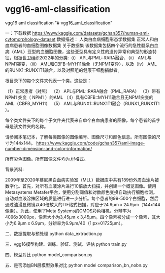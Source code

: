 # vgg16-aml-classification
vgg16 aml classification
"# vgg16_aml_classification" 


一：下载数据
https://www.kaggle.com/datasets/gchan357/human-aml-cytomorphology-dataset
数据描述：
人类白血病细胞形态学数据集
正常人和白血病患者的血细胞图像数据集
关于数据集
该数据集包括四个流行的急性髓系白血病（AML）亚型的血细胞图像，这些亚型具有定义性的遗传异常和典型的形态特征，根据世卫组织2022年的分类:（i） APL与PML::RARA融合，（ii） AML与NPM1突变，（iii） AML和CBFB::MYH11融合（无NPM1变异），以及（iv） AML的RUNX1::RUNX1T1融合，以及对照组的健康干细胞捐献者。

根目录下的每个文件夹代表一个类。这些是：

（1）正常患者（对照）
（2） APL与PML::RARA融合（PML_RARA）
（3）带有 NPM1 突变（ NPM1 ）的AML
（4）具有CBFB::MYH11融合且无NPM1突变的AML（CBFB_MYH11）
（5） AML与RUNX1::RUNX1T1融合（RUNX1_RUNX1T1 ）。

每个类文件夹下的每个子文件夹代表来自单个白血病患者的图像。每个患者的首字母是该文件夹的名称。

请参阅本笔记本，了解每类图像的图像编号、图像尺寸和颜色信息。所有图像的尺寸为144x144。
https://www.kaggle.com/code/gchan357/aml-image-number-dimension-and-color-information/

所有彩色图像。所有图像文件均为.tif格式。

背景资料:

2009年至2020年慕尼黑白血病实验室（MLL）数据库中共有189份外周血涂片被数字化。首先，对所有血液涂片进行10倍放大扫描，并创建一个概览图像。使用Metasystems Metafer平台，使用分割阈值和对数颜色变换自动执行细胞检测。自动对血液涂抹区域的质量进行进一步分析。每个患者的99-500个白细胞，然后通过油浸显微镜以40倍放大的TIF格式扫描，对应于24.9μm x 24.9μm（144x144像素）。为此，使用了Meta Systems的CMOS彩色相机，分辨率为4096x3000px，像素大小为3,45μm x 3,45μm。四个像素被分成一个像素，其大小为6.9μm x 6.9μm，分辨率为6.9μm/40（1 px=01725μm）。


二、数据提取与预处理
python data_extraction.py

三、vgg16模型构建、训练、验证、测试、评估
python train.py

四、模型对比
python model_comparison.py

五、是否添加BN层模型效果对比
python model comparison_bn_nobn.py

